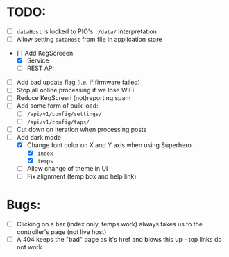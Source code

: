 # TODO:

- [ ] `dataHost` is locked to PIO's `./data/` interpretation
- [ ] Allow setting `dataHost` from file in application store
- [ [ Add KegScreeen:
    - [x] Service
    - [ ] REST API
- [ ] Add bad update flag (i.e. if firmware failed)
- [ ] Stop all online processing if we lose WiFi
- [ ] Reduce KegScreen (not)reporting spam
- [ ] Add some form of bulk load:
    - [ ] `/api/v1/config/settings/`
    - [ ] `/api/v1/config/taps/`
- [ ] Cut down on iteration when processing posts
- [ ] Add dark mode
    - [x] Change font color on X and Y axis when using Superhero
        - [x] `index`
        - [x] `temps`
    - [ ] Allow change of theme in UI
    - [ ] Fix alignment (temp box and help link)

# Bugs:

- [ ] Clicking on a bar (index only, temps work) always takes us to the controller's page (not live host)
- [ ] A 404 keeps the "bad" page as it's href and blows this up - top links do not work
